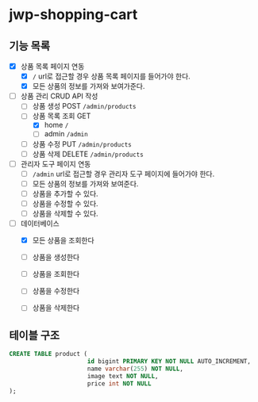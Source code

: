# jwp-shopping-cart

## 기능 목록

- [x] 상품 목록 페이지 연동
    - [x] `/` url로 접근할 경우 상품 목록 페이지를 들어가야 한다.
    - [x] 모든 상품의 정보를 가져와 보여가준다.
- [ ] 상품 관리 CRUD API 작성
    - [ ] 상품 생성 POST `/admin/products`
    - [ ] 상품 목록 조회 GET
      - [x] home `/`
      - [ ] admin `/admin`
    - [ ] 상품 수정 PUT `/admin/products`
    - [ ] 상품 삭제 DELETE `/admin/products`
- [ ] 관리자 도구 페이지 연동
    - [ ] `/admin` url로 접근할 경우 관리자 도구 페이지에 들어가야 한다.
    - [ ] 모든 상품의 정보를 가져와 보여준다.
    - [ ] 상품을 추가할 수 있다.
    - [ ] 상품을 수정할 수 있다.
    - [ ] 상품을 삭제할 수 있다.
- [ ] 데이터베이스
    - [x] 모든 상품을 조회한다
    - [ ] 상품을 생성한다
    - [ ] 상품을 조회한다
    - [ ] 상품을 수정한다
    - [ ] 상품을 삭제한다

  
## 테이블 구조
```sql
CREATE TABLE product (
                      id bigint PRIMARY KEY NOT NULL AUTO_INCREMENT,
                      name varchar(255) NOT NULL,
                      image text NOT NULL,
                      price int NOT NULL
);

```


